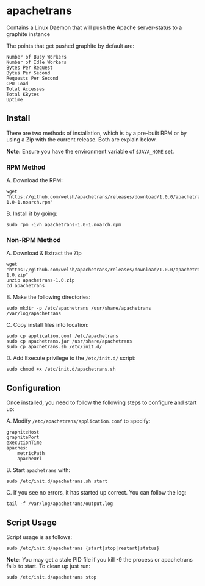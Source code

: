 apachetrans
===========

Contains a Linux Daemon that will push the Apache server-status to a graphite instance 

The points that get pushed graphite by default are:

    Number of Busy Workers
    Number of Idle Workers
    Bytes Per Request
    Bytes Per Second
    Requests Per Second
    CPU Load
    Total Accesses
    Total KBytes
    Uptime


Install
-------------
There are two methods of installation, which is by a pre-built RPM or by using a Zip with the current release. Both are explain below.

**Note:** Ensure you have the environment variable of `$JAVA_HOME` set.

### RPM Method

A. Download the RPM:

    wget "https://github.com/welsh/apachetrans/releases/download/1.0.0/apachetrans-1.0-1.noarch.rpm"

B. Install it by going:

    sudo rpm -ivh apachetrans-1.0-1.noarch.rpm

### Non-RPM Method

A. Download & Extract the Zip

    wget "https://github.com/welsh/apachetrans/releases/download/1.0.0/apachetrans-1.0.zip"
    unzip apachetrans-1.0.zip
    cd apachetrans

B. Make the following directories:

    sudo mkdir -p /etc/apachetrans /usr/share/apachetrans /var/log/apachetrans

C. Copy install files into location:

    sudo cp application.conf /etc/apachetrans
    sudo cp apachetrans.jar /usr/share/apachetrans
    sudo cp apachetrans.sh /etc/init.d/

D. Add Execute privilege to the `/etc/init.d/` script:

    sudo chmod +x /etc/init.d/apachetrans.sh

Configuration
-------------

Once installed, you need to follow the following steps to configure and start up:

A. Modify `/etc/apachetrans/application.conf` to specify:

    graphiteHost
    graphitePort
    executionTime
    apaches:
        metricPath
        apacheUrl

B. Start `apachetrans` with:

    sudo /etc/init.d/apachetrans.sh start
    
C. If you see no errors, it has started up correct. You can follow the log:

    tail -f /var/log/apachetrans/output.log


Script Usage
-------------
Script usage is as follows:

    sudo /etc/init.d/apachetrans {start|stop|restart|status}
    
**Note:** You may get a stale PID file if you kill -9 the process or apachetrans fails to start. To clean up just run:

    sudo /etc/init.d/apachetrans stop

